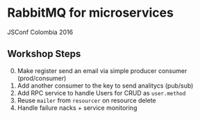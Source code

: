 # RabbitMQ for microservices
JSConf Colombia 2016


## Workshop Steps

0. Make register send an email via simple producer consumer (prod/consumer)
1. Add another consumer to the key to send analitycs (pub/sub)
2. Add RPC service to handle Users for CRUD as `user.method`
3. Reuse `mailer` from `resourcer` on resource delete
4. Handle failure nacks + service monitoring
